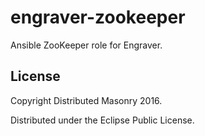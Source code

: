 engraver-zookeeper
=========

Ansible ZooKeeper role for Engraver.

License
-------

Copyright Distributed Masonry 2016.

Distributed under the Eclipse Public License.
